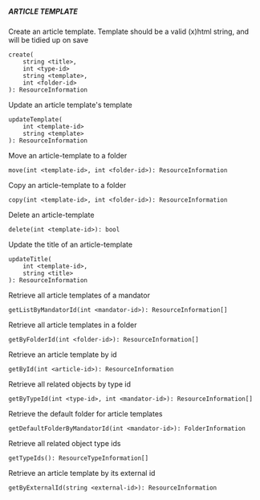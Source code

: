 ##### ARTICLE TEMPLATE

Create an article template. Template should be a valid (x)html string, and will be tidied up on save


```
create(
    string <title>,
    int <type-id>
    string <template>, 
    int <folder-id>
): ResourceInformation
```

Update an article template's template


```
updateTemplate(
    int <template-id>
    string <template>
): ResourceInformation
```

Move an article-template to a folder


```
move(int <template-id>, int <folder-id>): ResourceInformation
```

Copy an article-template to a folder


```
copy(int <template-id>, int <folder-id>): ResourceInformation
```

Delete an article-template


```
delete(int <template-id>): bool
```

Update the title of an article-template

```
updateTitle(
    int <template-id>,
    string <title>
): ResourceInformation
```

Retrieve all article templates of a mandator


```
getListByMandatorId(int <mandator-id>): ResourceInformation[]
```

Retrieve all article templates in a folder


```
getByFolderId(int <folder-id>): ResourceInformation[]
```

Retrieve an article template by id


```
getById(int <article-id>): ResourceInformation
```

Retrieve all related objects by type id


```
getByTypeId(int <type-id>, int <mandator-id>): ResourceInformation[]
```

Retrieve the default folder for article templates


```
getDefaultFolderByMandatorId(int <mandator-id>): FolderInformation
```

Retrieve all related object type ids


```
getTypeIds(): ResourceTypeInformation[]
```

Retrieve an article template by its external id


```
getByExternalId(string <external-id>): ResourceInformation
```
